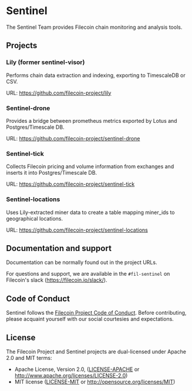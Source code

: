 # Sentinel

The Sentinel Team provides Filecoin chain monitoring and analysis tools.

## Projects

### Lily (former sentinel-visor)

Performs chain data extraction and indexing, exporting to TimescaleDB or CSV.

URL: https://github.com/filecoin-project/lily

### Sentinel-drone

Provides a bridge between prometheus metrics exported by Lotus and Postgres/Timescale DB.

URL: https://github.com/filecoin-project/sentinel-drone


### Sentinel-tick

Collects Filecoin pricing and volume information from exchanges and inserts it into Postgres/Timescale DB.

URL: https://github.com/filecoin-project/sentinel-tick

### Sentinel-locations

Uses Lily-extracted miner data to create a table mapping miner_ids to geographical locations.

URL: https://github.com/filecoin-project/sentinel-locations

## Documentation and support

Documentation can be normally found out in the project URLs.

For questions and support, we are available in the `#fil-sentinel` on Filecoin's slack (https://filecoin.io/slack/).

## Code of Conduct

Sentinel follows the [Filecoin Project Code of Conduct](https://github.com/filecoin-project/community/blob/master/CODE_OF_CONDUCT.md). Before contributing, please acquaint yourself with our social courtesies and expectations.


## License

The Filecoin Project and Sentinel projects are dual-licensed under Apache 2.0 and MIT terms:

- Apache License, Version 2.0, ([LICENSE-APACHE](https://github.com/filecoin-project/sentinel/blob/master/LICENSE-APACHE) or http://www.apache.org/licenses/LICENSE-2.0)
- MIT license ([LICENSE-MIT](https://github.com/filecoin-project/sentinel/blob/master/LICENSE-MIT) or http://opensource.org/licenses/MIT)
